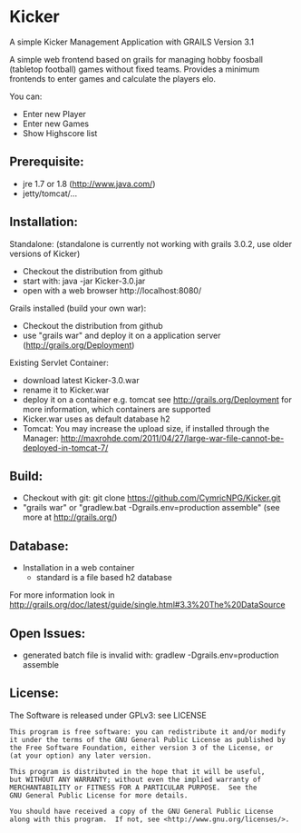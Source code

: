 # Kicker
A simple Kicker Management Application with GRAILS
Version 3.1

A simple web frontend based on grails for managing hobby foosball (tabletop football) games without fixed teams. Provides a minimum frontends to enter games and calculate the players elo.


You can:
- Enter new Player
- Enter new Games
- Show Highscore list

Prerequisite:
-------------
- jre 1.7 or 1.8 (http://www.java.com/)
- jetty/tomcat/...

Installation:
-------------

Standalone:
(standalone is currently not working with grails 3.0.2, use older versions of Kicker)
- Checkout the distribution from github
- start with: java -jar Kicker-3.0.jar
- open with a web browser http://localhost:8080/

Grails installed (build your own war):
- Checkout the distribution from github 
- use "grails war" and deploy it on a application server (http://grails.org/Deployment)

Existing Servlet Container:
- download latest Kicker-3.0.war 
- rename it to Kicker.war 
- deploy it on a container e.g. tomcat
  see http://grails.org/Deployment for more information, which containers are supported
- Kicker.war uses as default database h2
- Tomcat: You may increase the upload size, if installed through the Manager:
  http://maxrohde.com/2011/04/27/large-war-file-cannot-be-deployed-in-tomcat-7/

Build:
------
- Checkout with git: git clone https://github.com/CymricNPG/Kicker.git
- "grails war" or "gradlew.bat -Dgrails.env=production assemble" (see more at http://grails.org/)

Database:
---------
- Installation in a web container
  - standard is a file based h2 database

For more information look in http://grails.org/doc/latest/guide/single.html#3.3%20The%20DataSource

Open Issues:
------------
- generated batch file is invalid with: gradlew -Dgrails.env=production assemble

License:
--------

The Software is released under GPLv3: see LICENSE

    This program is free software: you can redistribute it and/or modify
    it under the terms of the GNU General Public License as published by
    the Free Software Foundation, either version 3 of the License, or
    (at your option) any later version.

    This program is distributed in the hope that it will be useful,
    but WITHOUT ANY WARRANTY; without even the implied warranty of
    MERCHANTABILITY or FITNESS FOR A PARTICULAR PURPOSE.  See the
    GNU General Public License for more details.

    You should have received a copy of the GNU General Public License
    along with this program.  If not, see <http://www.gnu.org/licenses/>.
